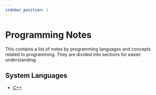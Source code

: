 ```yaml
---
sidebar_position: 1
---
```

# Programming Notes

This contains a list of notes by programming languages and concepts related to programming. They are divided into sections for easier understanding. 

## System Languages
* [C++](C++/Intro.md)